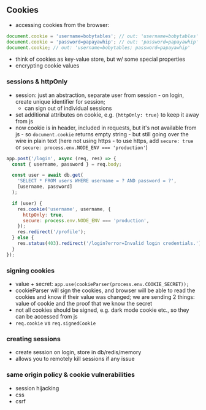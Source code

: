 ## Cookies

- accessing cookies from the browser:

```js
document.cookie = 'username=bobytables'; // out: 'username=bobytables'
document.cookie = 'password=papayawhip'; // out: 'password=papayawhip'
document.cookie; // out: 'username=bobytables; password=papayawhip'
```

- think of cookies as key-value store, but w/ some special properties
- encrypting cookie values

### sessions & httpOnly

- session: just an abstraction, separate user from session - on login, create unique identifier for session;
  - can sign out of individual sessions
- set additional attributes on cookie, e.g. `{httpOnly: true}` to keep it away from js
- now cookie is in header, included in requests, but it's not available from js - so `document.cookie` returns empty string - but still going over the wire in plain text (here not using https - to use https, add `secure: true` or `secure: process.env.NODE_ENV === 'production'`)

```js
app.post('/login', async (req, res) => {
  const { username, password } = req.body;

  const user = await db.get(
    'SELECT * FROM users WHERE username = ? AND password = ?',
    [username, password]
  );

  if (user) {
    res.cookie('username', username, {
      httpOnly: true,
      secure: process.env.NODE_ENV === 'production',
    });
    res.redirect('/profile');
  } else {
    res.status(403).redirect('/login?error=Invalid login credentials.');
  }
});
```

### signing cookies

- value + secret:
  `app.use(cookieParser(process.env.COOKIE_SECRET));`
- cookieParser will sign the cookies, and browser will be able to read the cookies and know if their value was changed; we are sending 2 things: value of cookie and the proof that we know the secret
- not all cookies should be signed, e.g. dark mode cookie etc., so they can be accessed from js
- `req.cookie` vs `req.signedCookie`

### creating sessions

- create session on login, store in db/redis/memory
- allows you to remotely kill sessions if any issue

### same origin policy & cookie vulnerabilities

- session hijacking
- css
- csrf
